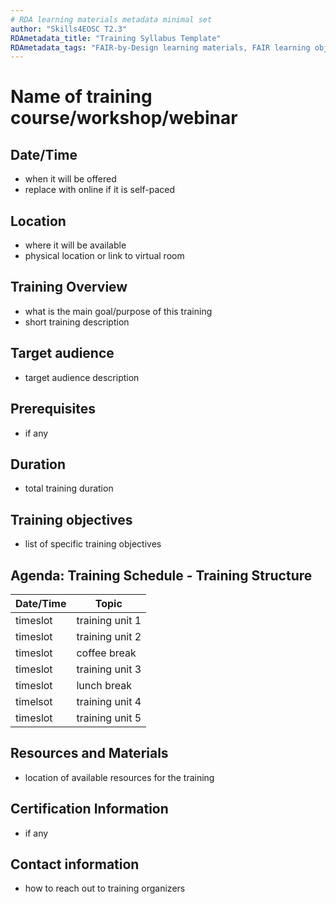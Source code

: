 ```yaml
---
# RDA learning materials metadata minimal set
author: "Skills4EOSC T2.3"
RDAmetadata_title: "Training Syllabus Template"
RDAmetadata_tags: "FAIR-by-Design learning materials, FAIR learning objects, syllabus template"
---
```


# Name of training course/workshop/webinar

## Date/Time
- when it will be offered
- replace with online if it is self-paced

## Location
- where it will be available
- physical location or link to virtual room

## Training Overview
- what is the main goal/purpose of this training
- short training description

## Target audience
- target audience description

## Prerequisites
- if any

## Duration
- total training duration

## Training objectives
- list of specific training objectives

## Agenda: Training Schedule - Training Structure
| Date/Time | Topic             |
|-----------|-------------------|
| timeslot  | training unit 1   |
| timeslot  | training unit 2   |
| timeslot  | coffee break      |
| timeslot  | training unit 3   |
| timeslot  | lunch break       |
| timelsot  | training unit 4   |
| timeslot  | training unit 5   |

## Resources and Materials
- location of available resources for the training

## Certification Information
- if any

## Contact information
- how to reach out to training organizers